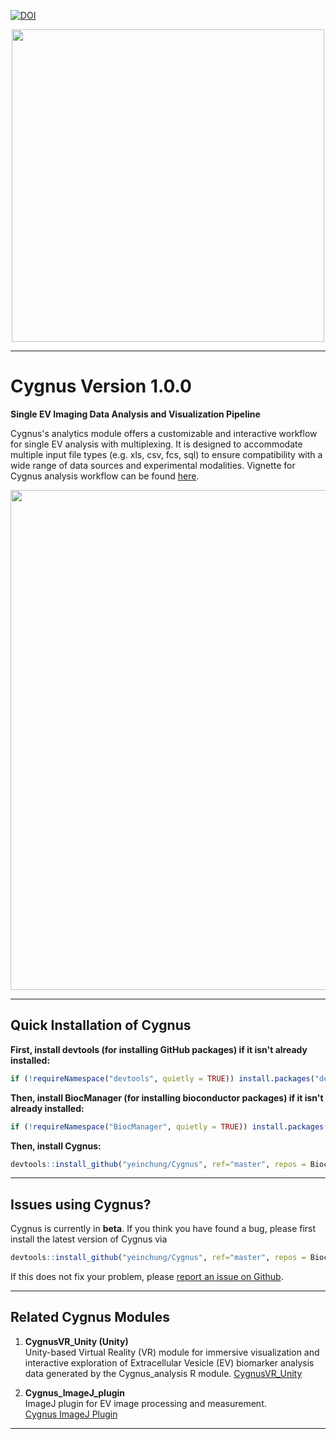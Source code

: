[![DOI](https://zenodo.org/badge/DOI/10.5281/zenodo.16905903.svg)](https://doi.org/10.5281/zenodo.16905903)


<p align="center"><img src="man/figures/overview.png" alt="" width="500"></a></p>
<hr>

# Cygnus Version 1.0.0

**Single EV Imaging Data Analysis and Visualization Pipeline**

Cygnus's analytics module offers a customizable and interactive workflow for single EV analysis with multiplexing. It is designed to accommodate multiple input file types (e.g. xls, csv, fcs, sql) to ensure compatibility with a wide range of data sources and experimental modalities. Vignette for Cygnus analysis workflow can be found <a href=https://yeinchung.github.io/Cygnus/articles/examples.html>here</a>. 

<p align="center"><img src="man/figures/module.png" alt="" width="800"></a></p>
<hr>


## Quick Installation of Cygnus

**First, install devtools (for installing GitHub packages) if it isn't already installed:**
``` r
if (!requireNamespace("devtools", quietly = TRUE)) install.packages("devtools")
```

**Then, install BiocManager (for installing bioconductor packages) if it isn't already installed:**
``` r
if (!requireNamespace("BiocManager", quietly = TRUE)) install.packages("BiocManager")
```

**Then, install Cygnus:**
``` r
devtools::install_github("yeinchung/Cygnus", ref="master", repos = BiocManager::repositories())
```
<hr>

## Issues using Cygnus?

Cygnus is currently in __beta__. If you think you have found a bug, please first install the latest version of Cygnus via
``` r
devtools::install_github("yeinchung/Cygnus", ref="master", repos = BiocManager::repositories())
```
If this does not fix your problem, please [report an issue on Github](https://github.com/yeinchung/Cygnus/issues).

---

## Related Cygnus Modules
1. **CygnusVR_Unity (Unity)**  
    Unity-based Virtual Reality (VR) module for immersive visualization and interactive exploration of Extracellular Vesicle (EV) biomarker analysis data generated by the Cygnus_analysis R module.
   [CygnusVR_Unity](https://github.com/kylie0914/CygnusVR_Unity)

2. **Cygnus_ImageJ_plugin**  
   ImageJ plugin for EV image processing and measurement.  
   [Cygnus ImageJ Plugin](https://github.com/kylie0914/Cygnus_ImageJ_Plugin)

--- 
